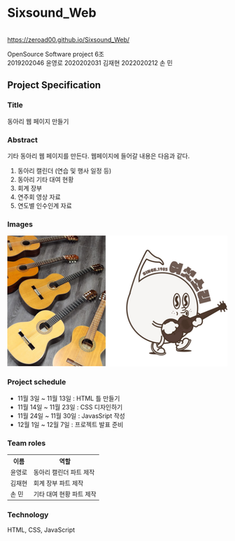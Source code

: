 # Sixsound_Web

<page link> <br>
https://zeroad00.github.io/Sixsound_Web/

OpenSource Software project 6조 </br>
2019202046 윤영로
2020202031 김재현
2022020212 손 민 </br>

## Project Specification

### Title

동아리 웹 페이지 만들기 </br>

### Abstract

기타 동아리 웹 페이지를 만든다. 웹페이지에 들어갈 내용은 다음과 같다.

1. 동아리 캘린더 (연습 및 행사 일정 등)
2. 동아리 기타 대여 현황
3. 회계 장부
4. 연주회 영상 자료
5. 연도별 인수인계 자료

### Images

![Sixsound Image](./images/README/sixsound.jpg)

### Project schedule

- 11월 3일 ~ 11월 13일 : HTML 틀 만들기
- 11월 14일 ~ 11월 23일 : CSS 디자인하기
- 11월 24일 ~ 11월 30일 : JavasSript 작성
- 12월 1일 ~ 12월 7일 : 프로젝트 발표 준비

### Team roles

<table>
<tr>
    <th>이름</th>
    <th>역할</th>
</tr>
<tr>
    <td>윤영로</td>
    <td>동아리 캘린더 파트 제작</td>
</tr>
<tr>
    <td>김재현</td>
    <td>회계 장부 파트 제작</td>
</tr>
<tr>
    <td>손 민</td>
    <td>기타 대여 현황 파트 제작</td>
</tr>
</table>

### Technology

HTML, CSS, JavaScript
